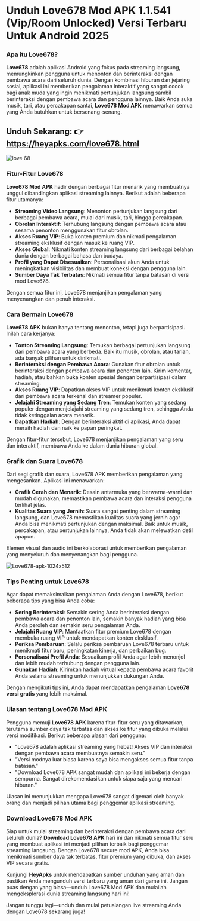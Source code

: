 # Unduh Love678 Mod APK 1.1.541 (Vip/Room Unlocked) Versi Terbaru Untuk Android 2025

### Apa itu Love678?

**Love678** adalah aplikasi Android yang fokus pada streaming langsung, memungkinkan pengguna untuk menonton dan berinteraksi dengan pembawa acara dari seluruh dunia. Dengan kombinasi hiburan dan jejaring sosial, aplikasi ini memberikan pengalaman interaktif yang sangat cocok bagi anak muda yang ingin menikmati pertunjukan langsung sambil berinteraksi dengan pembawa acara dan pengguna lainnya. Baik Anda suka musik, tari, atau percakapan santai, **Love678 Mod APK** menawarkan semua yang Anda butuhkan untuk bersenang-senang.

## Unduh Sekarang: 👉 https://heyapks.com/love678.html
![love 68](https://github.com/user-attachments/assets/d933cf53-dd82-4199-ae23-dbde50673030)

### Fitur-Fitur Love678

**Love678 Mod APK** hadir dengan berbagai fitur menarik yang membuatnya unggul dibandingkan aplikasi streaming lainnya. Berikut adalah beberapa fitur utamanya:

- **Streaming Video Langsung**: Menonton pertunjukan langsung dari berbagai pembawa acara, mulai dari musik, tari, hingga percakapan.
- **Obrolan Interaktif**: Terhubung langsung dengan pembawa acara atau sesama penonton menggunakan fitur obrolan.
- **Akses Ruang VIP**: Buka konten premium dan nikmati pengalaman streaming eksklusif dengan masuk ke ruang VIP.
- **Akses Global**: Nikmati konten streaming langsung dari berbagai belahan dunia dengan berbagai bahasa dan budaya.
- **Profil yang Dapat Disesuaikan**: Personalisasi akun Anda untuk meningkatkan visibilitas dan membuat koneksi dengan pengguna lain.
- **Sumber Daya Tak Terbatas**: Nikmati semua fitur tanpa batasan di versi mod Love678.

Dengan semua fitur ini, Love678 menjanjikan pengalaman yang menyenangkan dan penuh interaksi.

### Cara Bermain Love678

**Love678 APK** bukan hanya tentang menonton, tetapi juga berpartisipasi. Inilah cara kerjanya:

- **Tonton Streaming Langsung**: Temukan berbagai pertunjukan langsung dari pembawa acara yang berbeda. Baik itu musik, obrolan, atau tarian, ada banyak pilihan untuk dinikmati.
- **Berinteraksi dengan Pembawa Acara**: Gunakan fitur obrolan untuk berinteraksi dengan pembawa acara dan penonton lain. Kirim komentar, hadiah, atau bahkan buka konten spesial dengan berpartisipasi dalam streaming.
- **Akses Ruang VIP**: Dapatkan akses VIP untuk menikmati konten eksklusif dari pembawa acara terkenal dan streamer populer.
- **Jelajahi Streaming yang Sedang Tren**: Temukan konten yang sedang populer dengan menjelajahi streaming yang sedang tren, sehingga Anda tidak ketinggalan acara menarik.
- **Dapatkan Hadiah**: Dengan berinteraksi aktif di aplikasi, Anda dapat meraih hadiah dan naik ke papan peringkat.

Dengan fitur-fitur tersebut, Love678 menjanjikan pengalaman yang seru dan interaktif, membawa Anda ke dalam dunia hiburan global.

### Grafik dan Suara Love678

Dari segi grafik dan suara, Love678 APK memberikan pengalaman yang mengesankan. Aplikasi ini menawarkan:

- **Grafik Cerah dan Menarik**: Desain antarmuka yang berwarna-warni dan mudah digunakan, memastikan pembawa acara dan interaksi pengguna terlihat jelas.
- **Kualitas Suara yang Jernih**: Suara sangat penting dalam streaming langsung, dan Love678 memastikan kualitas suara yang jernih agar Anda bisa menikmati pertunjukan dengan maksimal. Baik untuk musik, percakapan, atau pertunjukan lainnya, Anda tidak akan melewatkan detil apapun.

Elemen visual dan audio ini berkolaborasi untuk memberikan pengalaman yang menyeluruh dan menyenangkan bagi pengguna.

![Love678-apk-1024x512](https://github.com/user-attachments/assets/69ae11ba-1aca-41b7-add2-bc28f8606870)


### Tips Penting untuk Love678

Agar dapat memaksimalkan pengalaman Anda dengan Love678, berikut beberapa tips yang bisa Anda coba:

- **Sering Berinteraksi**: Semakin sering Anda berinteraksi dengan pembawa acara dan penonton lain, semakin banyak hadiah yang bisa Anda peroleh dan semakin seru pengalaman Anda.
- **Jelajahi Ruang VIP**: Manfaatkan fitur premium Love678 dengan membuka ruang VIP untuk mendapatkan konten eksklusif.
- **Periksa Pembaruan**: Selalu periksa pembaruan Love678 terbaru untuk menikmati fitur baru, peningkatan kinerja, dan perbaikan bug.
- **Personalisasi Profil Anda**: Sesuaikan profil Anda agar lebih menonjol dan lebih mudah terhubung dengan pengguna lain.
- **Gunakan Hadiah**: Kirimkan hadiah virtual kepada pembawa acara favorit Anda selama streaming untuk menunjukkan dukungan Anda.

Dengan mengikuti tips ini, Anda dapat mendapatkan pengalaman **Love678 versi gratis** yang lebih maksimal.

### Ulasan tentang Love678 Mod APK

Pengguna memuji **Love678 APK** karena fitur-fitur seru yang ditawarkan, terutama sumber daya tak terbatas dan akses ke fitur yang dibuka melalui versi modifikasi. Berikut beberapa ulasan dari pengguna:

- "Love678 adalah aplikasi streaming yang hebat! Akses VIP dan interaksi dengan pembawa acara membuatnya semakin seru."  
- "Versi modnya luar biasa karena saya bisa mengakses semua fitur tanpa batasan."
- "Download Love678 APK sangat mudah dan aplikasi ini bekerja dengan sempurna. Sangat direkomendasikan untuk siapa saja yang mencari hiburan."

Ulasan ini menunjukkan mengapa Love678 sangat digemari oleh banyak orang dan menjadi pilihan utama bagi penggemar aplikasi streaming.

### Download Love678 Mod APK

Siap untuk mulai streaming dan berinteraksi dengan pembawa acara dari seluruh dunia? **Download Love678 APK** hari ini dan nikmati semua fitur seru yang membuat aplikasi ini menjadi pilihan terbaik bagi penggemar streaming langsung. Dengan Love678 secure mod APK, Anda bisa menikmati sumber daya tak terbatas, fitur premium yang dibuka, dan akses VIP secara gratis.

Kunjungi **HeyApks** untuk mendapatkan sumber unduhan yang aman dan pastikan Anda mengunduh versi terbaru yang aman dari game ini. Jangan puas dengan yang biasa—unduh Love678 Mod APK dan mulailah mengeksplorasi dunia streaming langsung hari ini!

Jangan tunggu lagi—unduh dan mulai petualangan live streaming Anda dengan Love678 sekarang juga!
